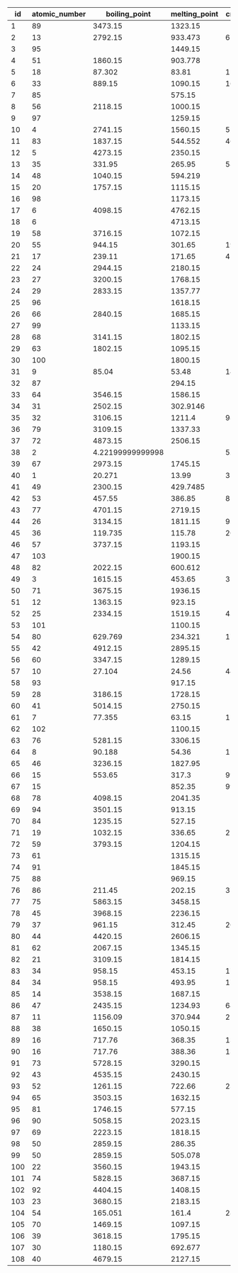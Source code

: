 | id  | atomic_number |  boiling_point   | melting_point | critical_temperature | critical_pressure | triple_point_temperature | triple_point_pressure | allotrope  |
|-----|---------------|------------------|---------------|----------------------|-------------------|--------------------------|-----------------------|------------|
| 1   | 89            | 3473.15          | 1323.15       |                      |                   |                          |                       |            |
| 2   | 13            | 2792.15          | 933.473       | 6700.15              |                   |                          |                       |            |
| 3   | 95            |                  | 1449.15       |                      |                   |                          |                       |            |
| 4   | 51            | 1860.15          | 903.778       |                      |                   |                          |                       | gray       |
| 5   | 18            | 87.302           | 83.81         | 150.687              | 4.863             | 83.8058                  | 68.89                 |            |
| 6   | 33            | 889.15           | 1090.15       | 1673.15              | 22.3              | 1090.15                  | 3700.0                | gray       |
| 7   | 85            |                  | 575.15        |                      |                   |                          |                       |            |
| 8   | 56            | 2118.15          | 1000.15       |                      |                   |                          |                       |            |
| 9   | 97            |                  | 1259.15       |                      |                   |                          |                       | β form     |
| 10  | 4             | 2741.15          | 1560.15       | 5205.15              |                   |                          |                       |            |
| 11  | 83            | 1837.15          | 544.552       | 4620.15              |                   |                          |                       |            |
| 12  | 5             | 4273.15          | 2350.15       |                      |                   |                          |                       |            |
| 13  | 35            | 331.95           | 265.95        | 588.15               | 10.34             | 265.9                    | 5.879                 |            |
| 14  | 48            | 1040.15          | 594.219       |                      |                   |                          |                       |            |
| 15  | 20            | 1757.15          | 1115.15       |                      |                   |                          |                       |            |
| 16  | 98            |                  | 1173.15       |                      |                   |                          |                       |            |
| 17  | 6             | 4098.15          | 4762.15       |                      |                   | 4762.15                  | 10300.0               | graphite   |
| 18  | 6             |                  | 4713.15       |                      |                   |                          |                       | diamond    |
| 19  | 58            | 3716.15          | 1072.15       |                      |                   |                          |                       |            |
| 20  | 55            | 944.15           | 301.65        | 1938.15              | 9.4               |                          |                       |            |
| 21  | 17            | 239.11           | 171.65        | 417.05               | 7.991             |                          |                       |            |
| 22  | 24            | 2944.15          | 2180.15       |                      |                   |                          |                       |            |
| 23  | 27            | 3200.15          | 1768.15       |                      |                   |                          |                       |            |
| 24  | 29            | 2833.15          | 1357.77       |                      |                   |                          |                       |            |
| 25  | 96            |                  | 1618.15       |                      |                   |                          |                       |            |
| 26  | 66            | 2840.15          | 1685.15       |                      |                   |                          |                       |            |
| 27  | 99            |                  | 1133.15       |                      |                   |                          |                       |            |
| 28  | 68            | 3141.15          | 1802.15       |                      |                   |                          |                       |            |
| 29  | 63            | 1802.15          | 1095.15       |                      |                   |                          |                       |            |
| 30  | 100           |                  | 1800.15       |                      |                   |                          |                       |            |
| 31  | 9             | 85.04            | 53.48         | 144.41               | 5.1724            | 53.48                    | 90.0                  |            |
| 32  | 87            |                  | 294.15        |                      |                   |                          |                       |            |
| 33  | 64            | 3546.15          | 1586.15       |                      |                   |                          |                       |            |
| 34  | 31            | 2502.15          | 302.9146      |                      |                   | 302.9166                 |                       |            |
| 35  | 32            | 3106.15          | 1211.4        | 9802.15              |                   |                          |                       |            |
| 36  | 79            | 3109.15          | 1337.33       |                      |                   |                          |                       |            |
| 37  | 72            | 4873.15          | 2506.15       |                      |                   |                          |                       |            |
| 38  | 2             | 4.22199999999998 |               | 5.19499999999999     | 0.22746           | 2.17699999999996         | 5.043                 |            |
| 39  | 67            | 2973.15          | 1745.15       |                      |                   |                          |                       |            |
| 40  | 1             | 20.271           | 13.99         | 32.938               | 1.2858            | 13.8033                  | 7.041                 |            |
| 41  | 49            | 2300.15          | 429.7485      |                      |                   | 429.7436                 |                       |            |
| 42  | 53            | 457.55           | 386.85        | 819.15               |                   | 386.75                   | 12.11                 |            |
| 43  | 77            | 4701.15          | 2719.15       |                      |                   |                          |                       |            |
| 44  | 26            | 3134.15          | 1811.15       | 9340.15              |                   |                          |                       |            |
| 45  | 36            | 119.735          | 115.78        | 209.48               | 5.525             | 115.775                  | 73.53                 |            |
| 46  | 57            | 3737.15          | 1193.15       |                      |                   |                          |                       |            |
| 47  | 103           |                  | 1900.15       |                      |                   |                          |                       |            |
| 48  | 82            | 2022.15          | 600.612       |                      |                   |                          |                       |            |
| 49  | 3             | 1615.15          | 453.65        | 3223.15              | 67.0              |                          |                       |            |
| 50  | 71            | 3675.15          | 1936.15       |                      |                   |                          |                       |            |
| 51  | 12            | 1363.15          | 923.15        |                      |                   |                          |                       |            |
| 52  | 25            | 2334.15          | 1519.15       | 4325.15              |                   |                          |                       |            |
| 53  | 101           |                  | 1100.15       |                      |                   |                          |                       |            |
| 54  | 80            | 629.769          | 234.321       | 1764.15              | 167.0             | 234.3156                 |                       |            |
| 55  | 42            | 4912.15          | 2895.15       |                      |                   |                          |                       |            |
| 56  | 60            | 3347.15          | 1289.15       |                      |                   |                          |                       |            |
| 57  | 10            | 27.104           | 24.56         | 44.492               | 2.6786            | 24.5561                  | 43.37                 |            |
| 58  | 93            |                  | 917.15        |                      |                   |                          |                       |            |
| 59  | 28            | 3186.15          | 1728.15       |                      |                   |                          |                       |            |
| 60  | 41            | 5014.15          | 2750.15       |                      |                   |                          |                       |            |
| 61  | 7             | 77.355           | 63.15         | 126.192              | 3.3958            | 63.151                   | 12.52                 |            |
| 62  | 102           |                  | 1100.15       |                      |                   |                          |                       |            |
| 63  | 76            | 5281.15          | 3306.15       |                      |                   |                          |                       |            |
| 64  | 8             | 90.188           | 54.36         | 154.581              | 5.043             | 54.3584                  | 0.1463                |            |
| 65  | 46            | 3236.15          | 1827.95       |                      |                   |                          |                       |            |
| 66  | 15            | 553.65           | 317.3         | 994.15               |                   |                          |                       | white      |
| 67  | 15            |                  | 852.35        | 994.15               |                   |                          |                       | red        |
| 68  | 78            | 4098.15          | 2041.35       |                      |                   |                          |                       |            |
| 69  | 94            | 3501.15          | 913.15        |                      |                   |                          |                       |            |
| 70  | 84            | 1235.15          | 527.15        |                      |                   |                          |                       |            |
| 71  | 19            | 1032.15          | 336.65        | 2223.15              | 16.0              |                          |                       |            |
| 72  | 59            | 3793.15          | 1204.15       |                      |                   |                          |                       |            |
| 73  | 61            |                  | 1315.15       |                      |                   |                          |                       |            |
| 74  | 91            |                  | 1845.15       |                      |                   |                          |                       |            |
| 75  | 88            |                  | 969.15        |                      |                   |                          |                       |            |
| 76  | 86            | 211.45           | 202.15        | 377.15               | 6.28              |                          |                       |            |
| 77  | 75            | 5863.15          | 3458.15       |                      |                   |                          |                       |            |
| 78  | 45            | 3968.15          | 2236.15       |                      |                   |                          |                       |            |
| 79  | 37            | 961.15           | 312.45        | 2093.15              | 16.0              | 312.41                   |                       |            |
| 80  | 44            | 4420.15          | 2606.15       |                      |                   |                          |                       |            |
| 81  | 62            | 2067.15          | 1345.15       |                      |                   |                          |                       |            |
| 82  | 21            | 3109.15          | 1814.15       |                      |                   |                          |                       |            |
| 83  | 34            | 958.15           | 453.15        | 1766.15              |                   |                          |                       | vitreous   |
| 84  | 34            | 958.15           | 493.95        | 1766.15              | 27.2              |                          |                       | gray       |
| 85  | 14            | 3538.15          | 1687.15       |                      |                   |                          |                       |            |
| 86  | 47            | 2435.15          | 1234.93       | 6410.15              |                   |                          |                       |            |
| 87  | 11            | 1156.09          | 370.944       | 2573.15              | 35.0              |                          |                       |            |
| 88  | 38            | 1650.15          | 1050.15       |                      |                   |                          |                       |            |
| 89  | 16            | 717.76           | 368.35        | 1314.15              | 20.7              |                          |                       | rhombic    |
| 90  | 16            | 717.76           | 388.36        | 1314.15              |                   |                          |                       | monoclinic |
| 91  | 73            | 5728.15          | 3290.15       |                      |                   |                          |                       |            |
| 92  | 43            | 4535.15          | 2430.15       |                      |                   |                          |                       |            |
| 93  | 52            | 1261.15          | 722.66        | 2329.15              |                   |                          |                       |            |
| 94  | 65            | 3503.15          | 1632.15       |                      |                   |                          |                       |            |
| 95  | 81            | 1746.15          | 577.15        |                      |                   |                          |                       |            |
| 96  | 90            | 5058.15          | 2023.15       |                      |                   |                          |                       |            |
| 97  | 69            | 2223.15          | 1818.15       |                      |                   |                          |                       |            |
| 98  | 50            | 2859.15          | 286.35        |                      |                   |                          |                       | gray       |
| 99  | 50            | 2859.15          | 505.078       |                      |                   |                          |                       | white      |
| 100 | 22            | 3560.15          | 1943.15       |                      |                   |                          |                       |            |
| 101 | 74            | 5828.15          | 3687.15       |                      |                   |                          |                       |            |
| 102 | 92            | 4404.15          | 1408.15       |                      |                   |                          |                       |            |
| 103 | 23            | 3680.15          | 2183.15       |                      |                   |                          |                       |            |
| 104 | 54            | 165.051          | 161.4         | 289.733              | 5.842             | 161.405                  | 81.77                 |            |
| 105 | 70            | 1469.15          | 1097.15       |                      |                   |                          |                       |            |
| 106 | 39            | 3618.15          | 1795.15       |                      |                   |                          |                       |            |
| 107 | 30            | 1180.15          | 692.677       |                      |                   |                          |                       |            |
| 108 | 40            | 4679.15          | 2127.15       |                      |                   |                          |                       |            |
